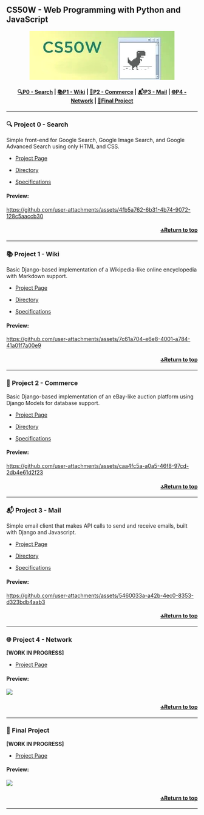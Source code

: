 ## CS50W - Web Programming with Python and JavaScript

<a href="https://cs50.harvard.edu/web/2020/">
  <p align="center">
    <img src="https://raw.githubusercontent.com/e0406370/web50/assets/assets/cs50w.jpg">
  </p>
</a>

#### <div align="center"> [🔍P0 - Search](#-project-0---search) | [📚P1 - Wiki](#-project-1---wiki) | [🛒P2 - Commerce](#-project-2---commerce) | [📬P3 - Mail](#-project-3---mail) | [🌐P4 - Network](#-project-4---network) | [🚀Final Project](#-final-project) </div>

---

### 🔍 Project 0 - Search

Simple front-end for Google Search, Google Image Search, and Google Advanced Search using only HTML and CSS.

- [Project Page](https://cs50.harvard.edu/web/2020/projects/0/search/)

- [Directory](./project_0_search)

- [Specifications](./project_0_search/specification.md)

#### Preview:

https://github.com/user-attachments/assets/4fb5a762-6b31-4b74-9072-128c5aaccb30

#### <div align="right"> [🔝Return to top](#cs50w---web-programming-with-python-and-javascript) </div>

---

### 📚 Project 1 - Wiki

Basic Django-based implementation of a Wikipedia-like online encyclopedia with Markdown support.

- [Project Page](https://cs50.harvard.edu/web/2020/projects/1/wiki/)

- [Directory](./project_1_wiki)

- [Specifications](./project_1_wiki/specification.md)

#### Preview:

https://github.com/user-attachments/assets/7c61a704-e6e8-4001-a784-41a01f7a00e9

#### <div align="right"> [🔝Return to top](#cs50w---web-programming-with-python-and-javascript) </div>

---

### 🛒 Project 2 - Commerce

Basic Django-based implementation of an eBay-like auction platform using Django Models for database support.

- [Project Page](https://cs50.harvard.edu/web/2020/projects/2/commerce/)

- [Directory](./project_2_commerce)

- [Specifications](./project_2_commerce/specification.md)

#### Preview:

https://github.com/user-attachments/assets/caa4fc5a-a0a5-46f8-97cd-2db4e61d2f23

#### <div align="right"> [🔝Return to top](#cs50w---web-programming-with-python-and-javascript) </div>

---

### 📬 Project 3 - Mail

Simple email client that makes API calls to send and receive emails, built with Django and Javascript.

- [Project Page](https://cs50.harvard.edu/web/2020/projects/3/mail/)
  
- [Directory](./project_3_mail)

- [Specifications](./project_3_mail/specification.md)

#### Preview:

https://github.com/user-attachments/assets/5460033a-a42b-4ec0-8353-d323bdb4aab3

#### <div align="right"> [🔝Return to top](#cs50w---web-programming-with-python-and-javascript) </div>

---

### 🌐 Project 4 - Network

**[WORK IN PROGRESS]**

- [Project Page](https://cs50.harvard.edu/web/2020/projects/4/network/)

#### Preview:

[![](https://markdown-videos-api.jorgenkh.no/youtube/dQw4w9WgXcQ)](https://youtu.be/dQw4w9WgXcQ)

#### <div align="right"> [🔝Return to top](#cs50w---web-programming-with-python-and-javascript) </div>

---

### 🚀 Final Project

**[WORK IN PROGRESS]**

- [Project Page](https://cs50.harvard.edu/web/2020/projects/final/capstone/)

#### Preview:

[![](https://markdown-videos-api.jorgenkh.no/youtube/dQw4w9WgXcQ)](https://youtu.be/dQw4w9WgXcQ)

#### <div align="right"> [🔝Return to top](#cs50w---web-programming-with-python-and-javascript) </div>

---

